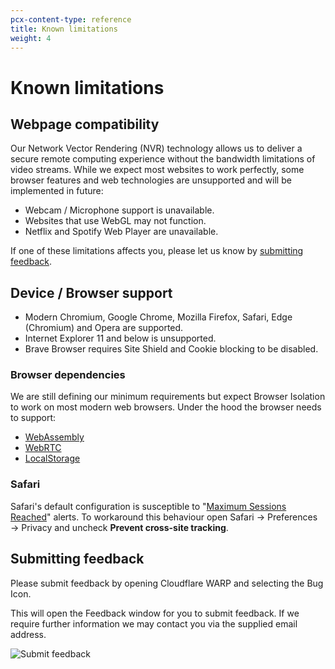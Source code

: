 ```yaml
---
pcx-content-type: reference
title: Known limitations
weight: 4
---
```


# Known limitations

## Webpage compatibility

Our Network Vector Rendering (NVR) technology allows us to deliver a secure remote computing experience without the bandwidth limitations of video streams. While we expect most websites to work perfectly, some browser features and web technologies are unsupported and will be implemented in future:

*   Webcam / Microphone support is unavailable.
*   Websites that use WebGL may not function.
*   Netflix and Spotify Web Player are unavailable.

If one of these limitations affects you, please let us know by [submitting feedback](#submitting-feedback).

## Device / Browser support

*   Modern Chromium, Google Chrome, Mozilla Firefox, Safari, Edge (Chromium) and Opera are supported.
*   Internet Explorer 11 and below is unsupported.
*   Brave Browser requires Site Shield and Cookie blocking to be disabled.

### Browser dependencies

We are still defining our minimum requirements but expect Browser Isolation to work on most modern web browsers. Under the hood the browser needs to support:

*   [WebAssembly](https://caniuse.com/?search=wasm)
*   [WebRTC](https://caniuse.com/?search=webrtc)
*   [LocalStorage](https://caniuse.com/?search=localstorage)

### Safari

Safari's default configuration is susceptible to "[Maximum Sessions Reached](/cloudflare-one/faq/teams-troubleshooting/#i-see-a-maximum-sessions-reached-alert)" alerts. To workaround this behaviour open Safari → Preferences → Privacy and uncheck **Prevent cross-site tracking**.

## Submitting feedback

Please submit feedback by opening Cloudflare WARP and selecting the Bug Icon.

This will open the Feedback window for you to submit feedback. If we require further information we may contact you via the supplied email address.

![Submit feedback](/cloudflare-one/static/documentation/rbi/macos-submitting-feedback.png)
